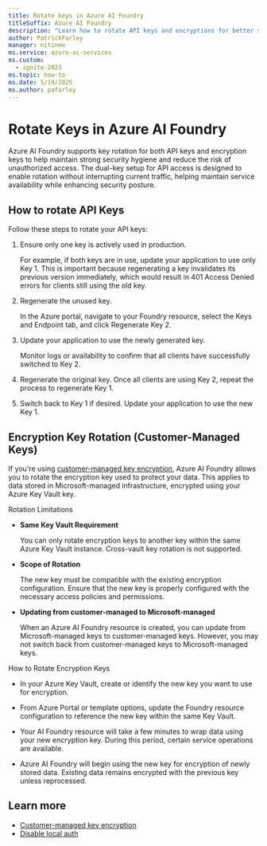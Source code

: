 ```yaml
---
title: Rotate keys in Azure AI Foundry
titleSuffix: Azure AI Foundry
description: "Learn how to rotate API keys and encryptions for better security, without interrupting service"
author: PatrickFarley
manager: nitinme
ms.service: azure-ai-services
ms.custom:
  - ignite-2023
ms.topic: how-to
ms.date: 5/19/2025
ms.author: pafarley
---
```


# Rotate Keys in Azure AI Foundry

Azure AI Foundry supports key rotation for both API keys and encryption keys to help maintain strong security hygiene and reduce the risk of unauthorized access. The dual-key setup for API access is designed to enable rotation without interrupting current traffic, helping maintain service availability while enhancing security posture. 

## How to rotate API Keys

Follow these steps to rotate your API keys:

1. Ensure only one key is actively used in production.
  
   For example, if both keys are in use, update your application to use only Key 1. This is important because regenerating a key invalidates its previous version immediately, which would result in 401 Access Denied errors for clients still using the old key.

1. Regenerate the unused key.
   
   In the Azure portal, navigate to your Foundry resource, select the Keys and Endpoint tab, and click Regenerate Key 2.

1. Update your application to use the newly generated key.

   Monitor logs or availability to confirm that all clients have successfully switched to Key 2.

1. Regenerate the original key.
   Once all clients are using Key 2, repeat the process to regenerate Key 1.

1. Switch back to Key 1 if desired.
   Update your application to use the new Key 1.

## Encryption Key Rotation (Customer-Managed Keys)
If you're using [customer-managed key encryption](../concepts/encryption-keys-portal.md), Azure AI Foundry allows you to rotate the encryption key used to protect your data. This applies to data stored in Microsoft-managed infrastructure, encrypted using your Azure Key Vault key.

Rotation Limitations

* **Same Key Vault Requirement**

  You can only rotate encryption keys to another key within the same Azure Key Vault instance. Cross-vault key rotation is not supported.

* **Scope of Rotation**

  The new key must be compatible with the existing encryption configuration. Ensure that the new key is properly configured with the necessary access policies and permissions.

* **Updating from customer-managed to Microsoft-managed**

  When an Azure AI Foundry resource is created, you can update from Microsoft-managed keys to customer-managed keys. However, you may not switch back from customer-managed keys to Microsoft-managed keys.

How to Rotate Encryption Keys

* In your Azure Key Vault, create or identify the new key you want to use for encryption.

* From Azure Portal or template options, update the Foundry resource configuration to reference the new key within the same Key Vault.

* Your AI Foundry resource will take a few minutes to wrap data using your new encryption key. During this period, certain service operations are available.

* Azure AI Foundry will begin using the new key for encryption of newly stored data. Existing data remains encrypted with the previous key unless reprocessed.

## Learn more

* [Customer-managed key encryption](../concepts/encryption-keys-portal.md)
* [Disable local auth](disable-local-auth.md)
